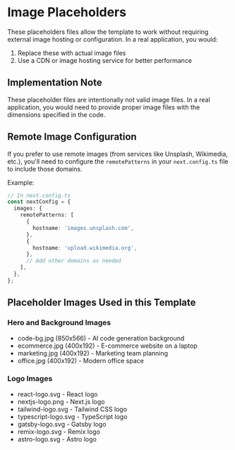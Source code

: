 # Image Placeholders

These placeholders files allow the template to work without requiring external image hosting or configuration. In a real application, you would:

1. Replace these with actual image files
2. Use a CDN or image hosting service for better performance

## Implementation Note

These placeholder files are intentionally not valid image files. In a real application, you would need to provide proper image files with the dimensions specified in the code.

## Remote Image Configuration

If you prefer to use remote images (from services like Unsplash, Wikimedia, etc.), you'll need to configure the `remotePatterns` in your `next.config.ts` file to include those domains.

Example:

```typescript
// In next.config.ts
const nextConfig = {
  images: {
    remotePatterns: [
      {
        hostname: 'images.unsplash.com',
      },
      {
        hostname: 'upload.wikimedia.org',
      },
      // Add other domains as needed
    ],
  },
};
```

## Placeholder Images Used in this Template

### Hero and Background Images
- code-bg.jpg (850x566) - AI code generation background
- ecommerce.jpg (400x192) - E-commerce website on a laptop
- marketing.jpg (400x192) - Marketing team planning
- office.jpg (400x192) - Modern office space

### Logo Images
- react-logo.svg - React logo
- nextjs-logo.png - Next.js logo
- tailwind-logo.svg - Tailwind CSS logo
- typescript-logo.svg - TypeScript logo
- gatsby-logo.svg - Gatsby logo
- remix-logo.svg - Remix logo
- astro-logo.svg - Astro logo
